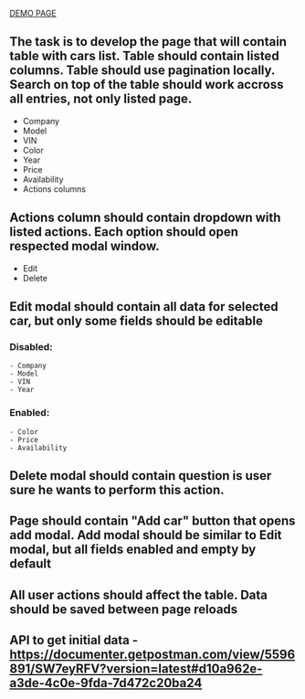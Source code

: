 [DEMO PAGE](https://vasyl-pavlenko.github.io/table-of-cars/)

## The task is to develop the page that will contain table with cars list. Table should contain listed columns. Table should use pagination locally. Search on top of the table should work accross all entries, not only listed page.
  - Company
  - Model
  - VIN
  - Color
  - Year
  - Price
  - Availability
  - Actions columns

## Actions column should contain dropdown with listed actions. Each option should open respected modal window.
  - Edit
  - Delete

## Edit modal should contain all data for selected car, but only some fields should be editable
  ### Disabled:
    - Company
    - Model
    - VIN
    - Year
 ### Enabled:
    - Color
    - Price
    - Availability

## Delete modal should contain question is user sure he wants to perform this action.

## Page should contain "Add car" button that opens add modal. Add modal should be similar to Edit modal, but all fields enabled and empty by default

## All user actions should affect the table. Data should be saved between page reloads

## API to get initial data - https://documenter.getpostman.com/view/5596891/SW7eyRFV?version=latest#d10a962e-a3de-4c0e-9fda-7d472c20ba24
